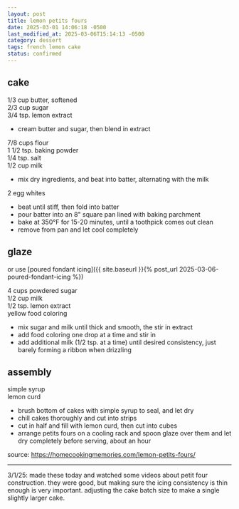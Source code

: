 ```yaml
---
layout: post
title: lemon petits fours
date: 2025-03-01 14:06:18 -0500
last_modified_at: 2025-03-06T15:14:13 -0500
category: dessert
tags: french lemon cake
status: confirmed
---
```


## cake

1/3 cup butter, softened  
2/3 cup sugar  
3/4 tsp. lemon extract  
* cream butter and sugar, then blend in extract

7/8 cups flour  
1 1/2 tsp. baking powder  
1/4 tsp. salt  
1/2 cup milk  
* mix dry ingredients, and beat into batter, alternating with the milk

2 egg whites  
* beat until stiff, then fold into batter
* pour batter into an 8" square pan lined with baking parchment
* bake at 350°F for 15-20 minutes, until a toothpick comes out clean
* remove from pan and let cool completely

## glaze

or use [poured fondant icing]({{ site.baseurl }}{% post_url 2025-03-06-poured-fondant-icing %})

4 cups powdered sugar  
1/2 cup milk  
1/2 tsp. lemon extract  
yellow food coloring  
* mix sugar and milk until thick and smooth, the stir in extract
* add food coloring one drop at a time and stir in
* add additional milk (1/2 tsp. at a time) until desired consistency, just barely forming a
  ribbon when drizzling

## assembly

simple syrup  
lemon curd  

* brush bottom of cakes with simple syrup to seal, and let dry
* chill cakes thoroughly and cut into strips
* cut in half and fill with lemon curd, then cut into cubes
* arrange petits fours on a cooling rack and spoon glaze over them and let dry
  completely before serving, about an hour

source: <https://homecookingmemories.com/lemon-petits-fours/>

---

3/1/25: made these today and watched some videos about petit four construction. they were good, but
making sure the icing consistency is thin enough is very important. adjusting the cake batch size
to make a single slightly larger cake.
